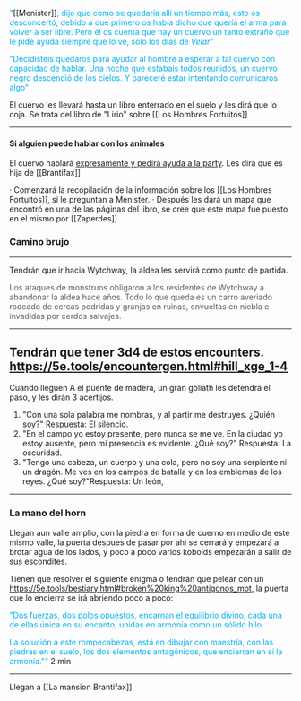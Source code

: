 <font color="#00b0f0">"</font>[[Menister]]<font color="#00b0f0">,</font> <font color="#00b0f0">dijo que como se quedaría allí un tiempo más, esto os desconcertó, debido a que primero os había dicho que quería el arma para volver a ser libre. Pero él os cuenta que hay un cuervo un tanto extraño que le pide ayuda siempre que lo ve, solo los días de *Velar*"</font>

<font color="#00b0f0">"Decidisteis quedaros para ayudar al hombre a esperar a tal cuervo con capacidad de hablar. Una noche que estabais todos reunidos, un cuervo negro descendió de los cielos. Y pareceré estar intentando comunicaros algo"</font>

El cuervo les llevará hasta un libro enterrado en el suelo y les dirá que lo coja. Se trata del libro de "Lirio" sobre [[Los Hombres Fortuitos]]

---
#### Si alguien puede hablar con los animales
El cuervo hablará <u>expresamente y pedirá ayuda a la party</u>. Les dirá que es hija de [[Brantifax]]

· Comenzará la recopilación de la información sobre los [[Los Hombres Fortuitos]], si le preguntan a Menister. 
· Después les dará un mapa que encontró en una de las páginas del libro, se cree que este mapa fue puesto en el mismo por [[Zaperdes]]

### Camino brujo
---
Tendrán que ir hacia Wytchway, la aldea les servirá como punto de partida. 

<font color="#595959">Los ataques de monstruos obligaron a los residentes de Wytchway a abandonar la aldea hace años. Todo lo que queda es un carro averiado rodeado de cercas podridas y granjas en ruinas, envueltas en niebla e invadidas por cerdos salvajes.</font>

---
Tendrán que tener 3d4 de estos encounters. 
https://5e.tools/encountergen.html#hill_xge_1-4
---
Cuando lleguen
A el puente de madera, un gran goliath les detendrá el paso, y les dirán 3 acertijos. 

1.  "Con una sola palabra me nombras, y al partir me destruyes. ¿Quién soy?" Respuesta: El silencio.
2. "En el campo yo estoy presente, pero nunca se me ve. En la ciudad yo estoy ausente, pero mi presencia es evidente. ¿Qué soy?" Respuesta: La oscuridad.
3. "Tengo una cabeza, un cuerpo y una cola, pero no soy una serpiente ni un dragón. Me ves en los campos de batalla y en los emblemas de los reyes. ¿Qué soy?"Respuesta: Un león,
---
### La mano del horn

Llegan aun valle amplio, con la piedra en forma de cuerno en medio de este mismo valle, la puerta despues de pasar por ahi se cerrará y empezará a brotar agua de los lados, y poco a poco varios kobolds empezarán a salir de sus escondites. 

Tienen que resolver el siguiente enigma o tendrán que pelear con un https://5e.tools/bestiary.html#broken%20king%20antigonos_mot, la puerta que lo encierra se irá abriendo poco a poco: 

<font color="#00b0f0">"Dos fuerzas, dos polos opuestos, encarnan el equilibrio divino, cada una de ellas única en su encanto, unidas en armonía como un sólido hilo.</font>

<font color="#00b0f0">La solución a este rompecabezas, está en dibujar con maestría, con las piedras en el suelo, los dos elementos antagónicos, que encierran en sí la armonía.""</font>
2 min 

---
Llegan a [[La mansion Brantifax]]
